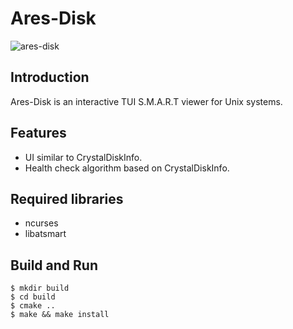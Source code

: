 # Ares-Disk
![ares-disk](https://pbs.twimg.com/media/EiH_syRXcAUpn9H?format=jpg&name=large)
## Introduction
Ares-Disk is an interactive TUI S.M.A.R.T viewer for Unix systems.

## Features
* UI similar to CrystalDiskInfo.
* Health check algorithm based on CrystalDiskInfo.

## Required libraries
* ncurses
* libatsmart

## Build and Run
```
$ mkdir build
$ cd build
$ cmake ..
$ make && make install
```



![]()
